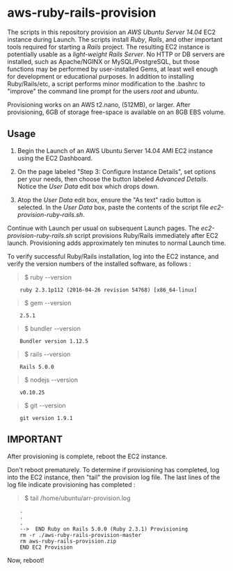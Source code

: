 # aws-ruby-rails-provision
The scripts in this repository provision an _AWS Ubuntu Server 14.04_ EC2 instance during Launch.  The scripts install _Ruby_, _Rails_, and other important tools required for starting a _Rails_ project.  The resulting EC2 instance is potentially usable as a _light-weight Rails Server_.  No HTTP or DB servers are installed, such as Apache/NGINX or MySQL/PostgreSQL, but those functions may be performed by user-installed Gems, at least well enough for development or educational purposes.  In addition to installing Ruby/Rails/etc, a script performs minor modification to the .bashrc to "improve" the command line prompt for the users _root_ and _ubuntu_.

Provisioning works on an AWS t2.nano, (512MB), or larger.  After provisioning, 6GB of storage free-space is available on an 8GB EBS volume.

## Usage
1. Begin the Launch of an AWS Ubuntu Server 14.04 AMI EC2 instance using the EC2 Dashboard.

2. On the page labeled "Step 3: Configure Instance Details", set options per your needs, then choose the button labeled _Advanced Details_.  Notice the _User Data_ edit box which drops down.

3. Atop the _User Data_ edit box, ensure the "As text" radio button is selected.  In the _User Data_ box, paste the contents of the script file _ec2-provision-ruby-rails.sh_.

Continue with Launch per usual on subsequent Launch pages.  The _ec2-provision-ruby-rails.sh_ script provisions Ruby/Rails immediately after EC2 launch.  Provisioning adds approximately ten minutes to normal Launch time.  

To verify successful Ruby/Rails installation, log into the EC2 instance, and verify the version numbers of the installed software, as follows :

> $ ruby --version

        ruby 2.3.1p112 (2016-04-26 revision 54768) [x86_64-linux]
  
> $ gem --version

        2.5.1
      
> $ bundler --version

        Bundler version 1.12.5
      
> $ rails --version

        Rails 5.0.0
      
> $ nodejs --version

        v0.10.25

> $ git --version

        git version 1.9.1
      
## IMPORTANT
After provisioning is complete, reboot the EC2 instance.

Don't reboot prematurely.  To determine if provisioning has completed, log into the EC2 instance, then "tail" the provision log file.  The last lines of the log file indicate provisioning has completed :

> $ tail  /home/ubuntu/arr-provision.log

        .
        .
        .
        -->  END Ruby on Rails 5.0.0 (Ruby 2.3.1) Provisioning
        rm -r ./aws-ruby-rails-provision-master
        rm aws-ruby-rails-provision.zip
        END EC2 Provision

Now, reboot!

